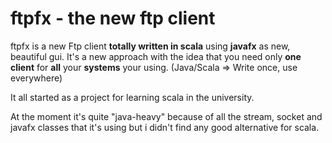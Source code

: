 # ftpfx - the new ftp client
ftpfx is a new Ftp client **totally written in scala** using **javafx** as new, beautiful gui.
It's a new approach with the idea that you need only **one client** for **all** your **systems** your using. 
(Java/Scala => Write once, use everywhere)

It all started as a project for learning scala in the university.

At the moment it's quite "java-heavy" because of all the stream, socket and javafx classes 
that it's using but i didn't find any good alternative for scala. 
